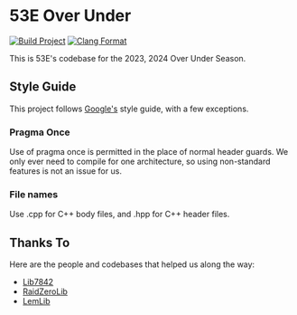 # 53E Over Under

[![Build Project](https://github.com/Area-53-Robotics/53E/actions/workflows/pros-build.yml/badge.svg)](https://github.com/Area-53-Robotics/53E/actions/workflows/pros-build.yml)
[![Clang Format](https://github.com/Area-53-Robotics/53E/actions/workflows/test-clang-format.yml/badge.svg)](https://github.com/Area-53-Robotics/53E/actions/workflows/test-clang-format.yml)

This is 53E's codebase for the 2023, 2024 Over Under Season.


## Style Guide

This project follows [Google's](https://google.github.io/styleguide/cppguide.html) style guide, with a few exceptions.

### Pragma Once

Use of pragma once is permitted in the place of normal header guards. We only ever need to compile for one architecture, so using non-standard features is not an issue for us.


### File names

Use .cpp for C++ body files, and .hpp for C++ header files.

## Thanks To

Here are the people and codebases that helped us along the way:
- [Lib7842](https://github.com/theol0403/lib7842)
- [RaidZeroLib](https://github.com/Ryan4253/RaidZeroLib/tree/main/src)
- [LemLib](https://github.com/LemLib/LemLib)
